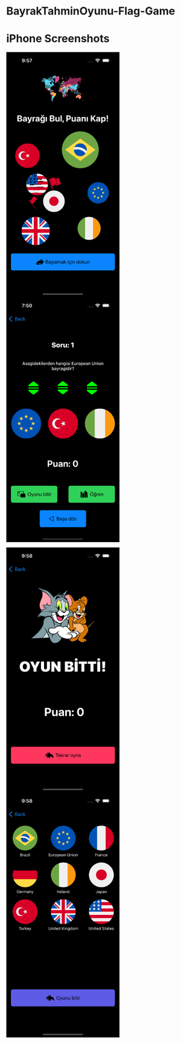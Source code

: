 # BayrakTahminOyunu-Flag-Game

# iPhone Screenshots
<p><img align="left" src="https://github.com/cnmalper/BayrakTahminOyunu-Flag-Game-/blob/main/images/2.png" width="300" height="650"/></p>
<p><img align="center" src="https://github.com/cnmalper/BayrakTahminOyunu-Flag-Game-/blob/main/images/1.png" width="300" height="650"/></p>

<p><img align="left" src="https://github.com/cnmalper/BayrakTahminOyunu-Flag-Game-/blob/main/images/3.png" width="300" height="650"/></p>
<p><img align="center" src="https://github.com/cnmalper/BayrakTahminOyunu-Flag-Game-/blob/main/images/4.png" width="300" height="650"/></p>

